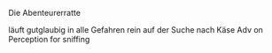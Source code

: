 
Die Abenteurerratte

läuft gutglaubig in alle Gefahren rein auf der Suche nach Käse
Adv on Perception for sniffing
